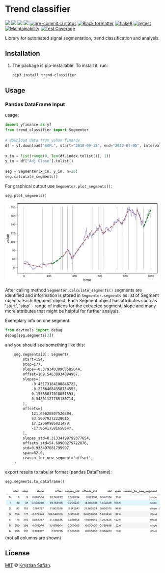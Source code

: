# Trend classifier
![](https://img.shields.io/pypi/v/trend-classifier.svg)
![](https://img.shields.io/pypi/pyversions/trend-classifier.svg)
![](https://img.shields.io/pypi/l/trend-classifier.svg)
![](https://img.shields.io/pypi/dm/trend-classifier.svg)
[![pre-commit.ci status](https://results.pre-commit.ci/badge/github/izikeros/trend_classifier/main.svg)](https://results.pre-commit.ci/latest/github/izikeros/trend_classifier/main)
[![Black formatter](https://github.com/izikeros/trend_classifier/actions/workflows/black.yml/badge.svg)](https://github.com/izikeros/trend_classifier/actions/workflows/black.yml)
[![flake8](https://github.com/izikeros/trend_classifier/actions/workflows/flake8.yml/badge.svg)](https://github.com/izikeros/trend_classifier/actions/workflows/flake8.yml)
[![pytest](https://github.com/izikeros/trend_classifier/actions/workflows/pytest.yml/badge.svg)](https://github.com/izikeros/trend_classifier/actions/workflows/pytest.yml)
[![Maintainability](https://api.codeclimate.com/v1/badges/081a20bb8a5201cd8faf/maintainability)](https://codeclimate.com/github/izikeros/trend_classifier/maintainability)
[![Test Coverage](https://api.codeclimate.com/v1/badges/081a20bb8a5201cd8faf/test_coverage)](https://codeclimate.com/github/izikeros/trend_classifier/test_coverage)

Library for automated signal segmentation, trend classification and analysis.

## Installation

1. The package is pip-installable. To install it, run:

   ```sh
   pip3 install trend-classifier
   ```

## Usage
### Pandas DataFrame Input
usage:
```python
import yfinance as yf
from trend_classifier import Segmenter

# download data from yahoo finance
df = yf.download("AAPL", start="2018-09-15", end="2022-09-05", interval="1d", progress=False)

x_in = list(range(0, len(df.index.tolist()), 1))
y_in = df["Adj Close"].tolist()

seg = Segmenter(x_in, y_in, n=20)
seg.calculate_segments()
```

For graphical output use `Segmenter.plot_segments()`:
```python
seg.plot_segments()
```

![Segmentation example](https://github.com/izikeros/trend_classifier/blob/main/img/screenshoot_1.jpg?raw=true)

After calling method `Segmenter.calculate_segments()` segments are identified and information is stored in `Segmenter.segments` as list of Segment objects. Each Segment object. Each Segment object has attributes such as 'start', 'stop' - range of indices for the extracted segment, slope and many more attributes that might be helpful for further analysis.

Exemplary info on one segment:
```python
from devtools import debug
debug(seg.segments[3])
```
and you should see something like this:
```
    seg.segments[3]: Segment(
        start=154,
        stop=177,
        slope=-0.37934038908585044,
        offset=109.54630934894907,
        slopes=[
            -0.45173184100846725,
            -0.22564684358754555,
            0.15555037018051593,
            0.34801127785130714,
        ],
        offsets=[
            121.65628807526804,
            83.56079272220015,
            17.32660986821478,
            -17.86417581658647,
        ],
        slopes_std=0.31334199799377654,
        offsets_std=54.60900279722876,
        std=0.933497081795997,
        span=82.0,
        reason_for_new_segment='offset',
    )
```
export results to tabular format (pandas DataFrame):
```python
seg.segments.to_dataframe()
```
![](https://github.com/izikeros/trend_classifier/blob/main/img/to_dataframe.jpg?raw=true)
(not all columns are shown)

## License

[MIT](LICENSE) © [Krystian Safjan](https://safjan.com/).
